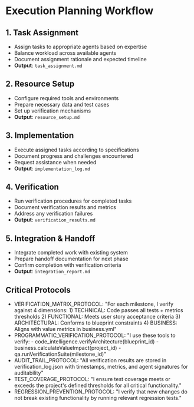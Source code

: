# Execution Planning Workflow

## 1. Task Assignment
- Assign tasks to appropriate agents based on expertise
- Balance workload across available agents
- Document assignment rationale and expected timeline
- **Output**: `task_assignment.md`

## 2. Resource Setup
- Configure required tools and environments
- Prepare necessary data and test cases
- Set up verification mechanisms
- **Output**: `resource_setup.md`

## 3. Implementation
- Execute assigned tasks according to specifications
- Document progress and challenges encountered
- Request assistance when needed
- **Output**: `implementation_log.md`

## 4. Verification
- Run verification procedures for completed tasks
- Document verification results and metrics
- Address any verification failures
- **Output**: `verification_results.md`

## 5. Integration & Handoff
- Integrate completed work with existing system
- Prepare handoff documentation for next phase
- Confirm completion with verification criteria
- **Output**: `integration_report.md`

## Critical Protocols
- VERIFICATION_MATRIX_PROTOCOL: "For each milestone, I verify against 4 dimensions: 1) TECHNICAL: Code passes all tests + metrics thresholds 2) FUNCTIONAL: Meets user story acceptance criteria 3) ARCHITECTURAL: Conforms to blueprint constraints 4) BUSINESS: Aligns with value metrics in business.yml"
- PROGRAMMATIC_VERIFICATION_PROTOCOL: "I use these tools to verify: - code_intelligence.verifyArchitecture(blueprint_id) - business.calculateValueImpact(project_id) - qa.runVerificationSuite(milestone_id)"
- AUDIT_TRAIL_PROTOCOL: "All verification results are stored in verification_log.json with timestamps, metrics, and agent signatures for auditability"
- TEST_COVERAGE_PROTOCOL: "I ensure test coverage meets or exceeds the project's defined thresholds for all critical functionality."
- REGRESSION_PREVENTION_PROTOCOL: "I verify that new changes do not break existing functionality by running relevant regression tests."

